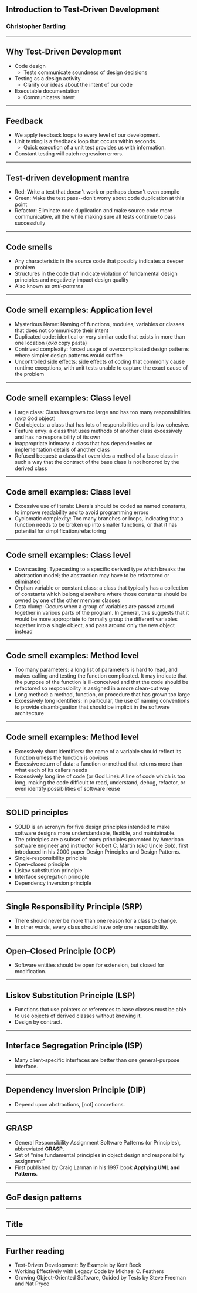 ## Introduction to Test-Driven Development
### Christopher Bartling

---

## Why Test-Driven Development
- Code design
	- Tests communicate soundness of design decisions
- Testing as a design activity
	- Clarify our ideas about the intent of our code
- Executable documentation
	- Communicates intent


---

## Feedback

- We apply feedback loops to every level of our development. 
- Unit testing is a feedback loop that occurs within seconds. 
	- Quick execution of a unit test provides us with information.
- Constant testing will catch regression errors.

---

## Test-driven development mantra

- Red: Write a test that doesn't work or perhaps doesn't even compile
- Green: Make the test pass--don't worry about code duplication at this point
- Refactor: Eliminate code duplication and make source code more communicative, all the while making sure all tests continue to pass successfully

---

## Code smells

- Any characteristic in the source code that possibly indicates a deeper problem
- Structures in the code that indicate violation of fundamental design principles and negatively impact design quality
- Also known as _anti-patterns_

---

## Code smell examples: Application level

- Mysterious Name: Naming of functions, modules, variables or classes that does not communicate their intent
- Duplicated code: identical or very similar code that exists in more than one location (_aka_ copy pasta)
- Contrived complexity: forced usage of overcomplicated design patterns where simpler design patterns would suffice
- Uncontrolled side effects: side effects of coding that commonly cause runtime exceptions, with unit tests unable to capture the exact cause of the problem


---

## Code smell examples: Class level

- Large class: Class has grown too large and has too many responsibilities (_aka_ God object)
- God objects: a class that has lots of responsibilities and is low cohesive.
- Feature envy: a class that uses methods of another class excessively and has no responsibility of its own
- Inappropriate intimacy: a class that has dependencies on implementation details of another class
- Refused bequest: a class that overrides a method of a base class in such a way that the contract of the base class is not honored by the derived class 


---

## Code smell examples: Class level

- Excessive use of literals: Literals should be coded as named constants, to improve readability and to avoid programming errors 
- Cyclomatic complexity: Too many branches or loops, indicating that a function needs to be broken up into smaller functions, or that it has potential for simplification/refactoring


---

## Code smell examples: Class level
- Downcasting: Typecasting to a specific derived type which breaks the abstraction model; the abstraction may have to be refactored or eliminated
- Orphan variable or constant class: a class that typically has a collection of constants which belong elsewhere where those constants should be owned by one of the other member classes
- Data clump: Occurs when a group of variables are passed around together in various parts of the program. In general, this suggests that it would be more appropriate to formally group the different variables together into a single object, and pass around only the new object instead


---

## Code smell examples: Method level

- Too many parameters: a long list of parameters is hard to read, and makes calling and testing the function complicated. It may indicate that the purpose of the function is ill-conceived and that the code should be refactored so responsibility is assigned in a more clean-cut way
- Long method: a method, function, or procedure that has grown too large
- Excessively long identifiers: in particular, the use of naming conventions to provide disambiguation that should be implicit in the software architecture


---

## Code smell examples: Method level

- Excessively short identifiers: the name of a variable should reflect its function unless the function is obvious
- Excessive return of data: a function or method that returns more than what each of its callers needs
- Excessively long line of code (or God Line): A line of code which is too long, making the code difficult to read, understand, debug, refactor, or even identify possibilities of software reuse


---

## SOLID principles
- SOLID is an acronym for five design principles intended to make software designs more understandable, flexible, and maintainable. 
- The principles are a subset of many principles promoted by American software engineer and instructor Robert C. Martin (_aka_ Uncle Bob), first introduced in his 2000 paper Design Principles and Design Patterns.
- Single-responsibility principle
- Open–closed principle
- Liskov substitution principle
- Interface segregation principle
- Dependency inversion principle

--- 


## Single Responsibility Principle (SRP)

- There should never be more than one reason for a class to change.
- In other words, every class should have only one responsibility.

---


## Open–Closed Principle (OCP)

- Software entities should be open for extension, but closed for modification.

---


## Liskov Substitution Principle (LSP)

- Functions that use pointers or references to base classes must be able to use objects of derived classes without knowing it.
- Design by contract.

---


## Interface Segregation Principle (ISP)

- Many client-specific interfaces are better than one general-purpose interface.

---


## Dependency Inversion Principle (DIP)

- Depend upon abstractions, [not] concretions.

---

## GRASP 

- General Responsibility Assignment Software Patterns (or Principles), abbreviated **GRASP**.
- Set of "nine fundamental principles in object design and responsibility assignment"
- First published by Craig Larman in his 1997 book **Applying UML and Patterns**.

---

## GoF design patterns


---

## Title


---

## Further reading

- Test-Driven Development: By Example by Kent Beck
- Working Effectively with Legacy Code by Michael C. Feathers
- Growing Object-Oriented Software, Guided by Tests by Steve Freeman and Nat Pryce
